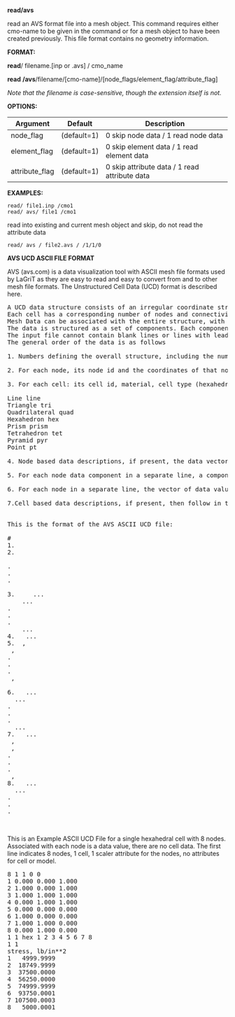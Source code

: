 **read/avs**

read an AVS format file into a mesh object. This command requires either cmo-name to be given in
the command or for a mesh object to have been created previously. This file format contains no geometry
information. 

**FORMAT:**

**read**/ filename.[inp or .avs] / cmo_name

**read** **/avs**/filename/[cmo-name]/[node\_flags/element\_flag/attribute\_flag]

*Note that the filename is case-sensitive, though the extension itself is not.*




**OPTIONS:**
 
 
| Argument | Default | Description |
| ----------------- |  ------------- | ----------------------- |
| node_flag  |  (default=1) |  0 skip node data /  1 read node data |
| element_flag |    (default=1) |  0 skip element data / 1 read element data |
| attribute_flag |  (default=1) |  0 skip attribute data / 1 read attribute data |


**EXAMPLES:**

```
read/ file1.inp /cmo1
read/ avs/ file1 /cmo1
```

read into existing and current mesh object
and skip, do not read the attribute data
```
read/ avs / file2.avs / /1/1/0
```

**AVS UCD ASCII FILE FORMAT**

AVS (avs.com) is a data visualization tool with ASCII mesh file formats used by LaGriT as they are easy to read and easy to convert from and to other mesh file formats. The Unstructured Cell Data (UCD) format is described here.


<pre>
A UCD data structure consists of an irregular coordinate structure (or “model) made up of cells of various types.
Each cell has a corresponding number of nodes and connectivity. 
Mesh Data can be associated with the entire structure, with each cell, or with each node. 
The data is structured as a set of components. Each component can be either a scalar or a vector.
The input file cannot contain blank lines or lines with leading blanks. Comments, if present, must precede all data in the file. 
The general order of the data is as follows
 
1. Numbers defining the overall structure, including the number of nodes, the number of cells, and the length of the vector of data associated with the nodes, cells, and the model.
 
2. For each node, its node id and the coordinates of that node in space. Node ids must be integers, but any number including non sequential numbers can be used. Mid edge nodes are treated like any other node.
 
3. For each cell: its cell id, material, cell type (hexahedral, pyramid, etc.), and the list of node ids that correspond to each of the cell's vertices. The below table specifies the different cell types and the keyword used to represent them in the file.
 
Line line
Triangle tri
Quadrilateral quad
Hexahedron hex
Prism prism
Tetrahedron tet
Pyramid pyr
Point pt

4. Node based data descriptions, if present, the data vector associated with nodes, how many components that vector is divided into (e.g., a vector of 5 floating point numbers may be treated as 3 components: a scalar, a vector of 3, and another scalar, which would be specified as 3 1 3 1).
 
5. For each node data component in a separate line, a component label/unit label pair, separated by a comma.

6. For each node in a separate line, the vector of data values associated with it. This is the end of node definitions.

7.Cell based data descriptions, if present, then follow in the same order and format as items 4, 5, and 6.


This is the format of the AVS ASCII UCD file:

# <comment n> 
1. <num_nodes> <num_cells> <num_ndata> <num_cdata> <num_mdata> 
2. <node_id 1> <x> <y> <z> 
<node_id 2> <x> <y> <z>
. 
. 
. 
<node_id num_nodes> <x> <y> <z> 
3. <cell_id 1> <mat_id> <cell_type> <cell_vert 1> ... <cell_vert n> 
<cell_id 2> <mat_id> <cell_type> <cell_vert 1> ... <cell_vert n> 
. 
. 
. 
<cell_id num_cells> <mat_id> <cell_type> <cell_vert 1> ...<cell_vert n> 
4. <num_comp for node data> <size comp 1> <size comp 2>...<size comp n> 
5. <node_comp_label 1> , <units_label 1> 
<node_comp_label 2> , <units_label 2> 
. 
. 
. 
<node_comp_label num_comp> , <units_label num_comp>

6. <node_id 1> <node_data 1> ... <node_data num_ndata> 
<node_id 2> <node_data 1> ... <node_data num_ndata> 
. 
. 
. 
<node_id num_nodes> <node_data 1> ... <node_data num_ndata> 
7. <num_comp for cell's data> <size comp 1> <size comp 2>...<size comp n> 
<cellcomponentlabel 1> , <unitslabel 1> 
<cellcomponentlabel 2> , <unitslabel 2> 
. 
. 
. 
<cellcomponentlabel n> , <unitslabel n> 
8. <cellid 1> <celldata 1> ... <celldata num_cdata> 
<cellid 2> <celldata 1> ... <celldata num_cdata> 
. 
. 
. 
<cellid num_cells> <celldata 1> <celldata num_cdata>

</pre>

This is an Example ASCII UCD File for a single hexahedral cell with 8 nodes. Associated with each node is a data value, there are no cell data. The first line indicates 8 nodes, 1 cell, 1 scaler attribute for the nodes, no attributes for cell or model.

<pre>
8 1 1 0 0 
1 0.000 0.000 1.000 
2 1.000 0.000 1.000 
3 1.000 1.000 1.000 
4 0.000 1.000 1.000 
5 0.000 0.000 0.000 
6 1.000 0.000 0.000 
7 1.000 1.000 0.000 
8 0.000 1.000 0.000 
1 1 hex 1 2 3 4 5 6 7 8 
1 1 
stress, lb/in**2 
1   4999.9999  
2  18749.9999 
3  37500.0000 
4  56250.0000 
5  74999.9999 
6  93750.0001 
7 107500.0003 
8   5000.0001 

</pre>
